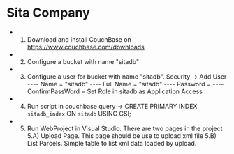 # Sita Company
- 1) Download and install CouchBase on https://www.couchbase.com/downloads
- 2) Configure a bucket with name "sitadb"
- 3) Configure a user for bucket with name "sitadb". Security -> Add User
  ---- Name = "sitadb"
  ---- Full Name = "sitadb"
  ---- Password = 
  ---- ConfirmPassWord = 
  Set Role in sitadb as Application Access
- 4) Run script in couchbase query -> CREATE PRIMARY INDEX `sitadb_index` ON `sitadb` USING GSI;

- 5) Run WebProject in Visual Studio. There are two pages in the project
  5.A) Upload Page. This page should be use to upload xml file 
  5.B) List Parcels. Simple table to list xml data loaded by upload.
